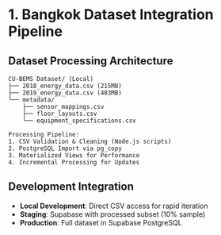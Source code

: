 # 1. Bangkok Dataset Integration Pipeline

## Dataset Processing Architecture
```
CU-BEMS Dataset/ (Local)
├── 2018_energy_data.csv (215MB) 
├── 2019_energy_data.csv (483MB)
└── metadata/
    ├── sensor_mappings.csv
    ├── floor_layouts.csv
    └── equipment_specifications.csv

Processing Pipeline:
1. CSV Validation & Cleaning (Node.js scripts)
2. PostgreSQL Import via pg_copy
3. Materialized Views for Performance
4. Incremental Processing for Updates
```

## Development Integration
- **Local Development**: Direct CSV access for rapid iteration
- **Staging**: Supabase with processed subset (10% sample)
- **Production**: Full dataset in Supabase PostgreSQL
